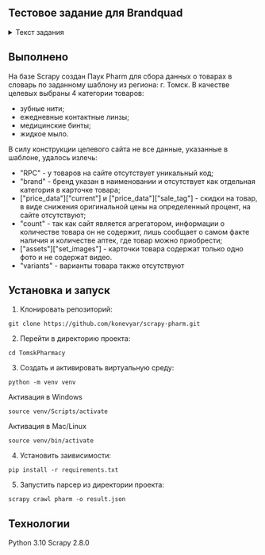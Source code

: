 ## Тестовое задание для Brandquad

<details>
    <summary>Текст задания</summary>

    Используя фреймворк Scrapy необходимо написать код программы для получения информации о товарах интернет-магазина из списка категорий по заранее заданному шаблону, 
    данную информацию необходимо представлять в виде списка словарей (один товар - один словарь) и сохрянить в файл с расширением .json

    На вход подается список категорий, выбрать минимум 3, с количеством от 30 товаров (несколько страниц в категории) на сайте apteka-ot-sklada.ru (например https://apteka-ot-sklada.ru/catalog/sredstva-gigieny/uhod-za-polostyu-rta/zubnye-niti_-ershiki)

    Обязательно осуществлять сбор данных с учетом региона - Томск

    По возможности использовать подключение через прокси

    Словарь содержащий информацию о товаре:

    {
        "timestamp":,  # Текущее время в формате timestamp
        "RPC": "",  # {str} Уникальный код товара
        "url": "",  # {str} Ссылка на страницу товара
        "title": "",  # {str} Заголовок/название товара (если в карточке товара указан цвет или объем, необходимо добавить их в title в формате: "{название}, {цвет}")
        "marketing_tags": [],  # {list of str} Список тэгов, например: ['Популярный', 'Акция', 'Подарок'], если тэг представлен в виде изображения собирать его не нужно
        "brand": "",  # {str} Брэнд товара
        "section": [],  # {list of str} Иерархия разделов, например: ['Игрушки', 'Развивающие и интерактивные игрушки', 'Интерактивные игрушки']
        "price_data": {
            "current": 0.,  # {float} Цена со скидкой, если скидки нет то = original
            "original": 0.,  # {float} Оригинальная цена
            "sale_tag": ""  #{str} Если есть скидка на товар то необходимо вычислить процент скидки и записать формате: "Скидка {}%"
        },
        "stock": {
            "in_stock": True,  # {bool} Должно отражать наличие товара в магазине
            "count": 0 # {int} Если есть возможность получить информацию о количестве оставшегося товара в наличии, иначе 0
        },
        "assets": {
            "main_image": "",  # {str} Ссылка на основное изображение товара
            "set_images": [],  # {list of str} Список больших изображений товара
            "view360": [],  # {list of str}
            "video": []  # {list of str} 
        },
        "metadata": {
            "__description": "",  # {str} Описание товар
            # Ниже добавить все характеристики которые могут быть на странице тоавара, такие как Артикул, Код товара, Цвет, Объем, Страна производитель и т.д.
            "АРТИКУЛ": "A88834",
            "СТРАНА ПРОИЗВОДИТЕЛЬ": "Китай"
        }
        "variants": 1,  # {int} Кол-во вариантов у товара в карточке (За вариант считать только цвет или объем/масса. Размер у одежды или обуви варинтами не считаются)
    }
</details>

## Выполнено

На базе Scrapy создан Паук Pharm для сбора данных о товарах в словарь по заданному шаблону из региона: г. Томск.
В качестве целевых выбраны 4 категории товаров:
- зубные нити;
- ежедневные контактные линзы;
- медицинские бинты;
- жидкое мыло.

В силу конструкции целевого сайта не все данные, указанные в шаблоне, удалось излечь:
- "RPC" - у товаров на сайте отсутствует уникальный код;
- "brand" - бренд указан в наименовании и отсутствует как отдельная категория в карточке товара;
- ["price_data"]["current"] и ["price_data"]["sale_tag"] - скидки на товар, в виде снижения оригинальной цены на определенный процент, на сайте отсутствуют;
- "count" - так как сайт является агрегатором, информации о количестве товара он не содержит, лишь сообщает о самом факте наличия и количестве аптек, где товар можно приобрести;
- ["assets"]["set_images"] - карточки товара содержат только одно фото и не содержат видео.
- "variants" - варианты товара также отсутствуют

## Установка и запуск ##

1. Клонировать репозиторий:
```
git clone https://github.com/konevyar/scrapy-pharm.git
```

2. Перейти в директорию проекта:
```
cd TomskPharmacy
```

3. Создать и активировать виртуальную среду:
```
python -m venv venv
```

Активация в Windows
```
source venv/Scripts/activate
```

Активация в Mac/Linux
```
source venv/bin/activate
```

4. Установить заивисимости:
```
pip install -r requirements.txt
```

5. Запустить парсер из директории проекта:
```
scrapy crawl pharm -o result.json
```

## Технологии ##
Python 3.10
Scrapy 2.8.0
